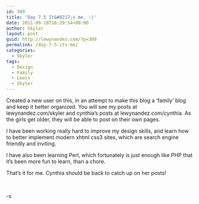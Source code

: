 ```yaml
---
id: 309
title: 'Day 7.5 It&#8217;s me. :)'
date: 2011-09-18T16:29:54+00:00
author: Skyler
layout: post
guid: http://lewynandez.com/?p=309
permalink: /day-7-5-its-me/
categories:
  - Skyler
tags:
  - Design
  - Family
  - Lewis
  - Skyler
---
```

Created a new user on this, in an attempt to make this blog a &#8216;family&#8217; blog and keep it better organized. You will see my posts at lewynandez.com/skyler and cynthia&#8217;s posts at lewynandez.com/cynthia. As the girls get older, they will be able to post on their own pages.
  
I have been working really hard to improve my design skills, and learn how to better implement modern xhtml css3 sites, which are search engine friendly and inviting.

I have also been learning Perl, which fortunately is just enough like PHP that it&#8217;s been more fun to learn, than a chore.

That&#8217;s it for me. Cynthia should be back to catch up on her posts!

&nbsp;

-s